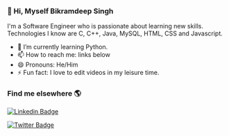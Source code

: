 ### 👋 Hi, Myself Bikramdeep Singh 

I'm a Software Engineer who is passionate about learning new skills.
Technologies I know are C, C++, Java, MySQL, HTML, CSS and Javascript. 

- 🌱 I’m currently learning Python.
- 📫 How to reach me: links below
- 😄 Pronouns: He/Him
- ⚡ Fun fact: I love to edit videos in my leisure time.

### Find me elsewhere 🌎
[![Linkedin Badge](https://img.shields.io/badge/-LinkedIn-blue?style=flat-square&logo=Linkedin&logoColor=white&link=https://www.linkedin.com/in/harshkumarkhatri/)](https://www.linkedin.com/in/bikramdeep-singh-b00492201/)

[![Twitter Badge](https://img.shields.io/badge/-Twitter-1ca0f1?style=flat-square&labelColor=1ca0f1&logo=twitter&logoColor=white&link=https://twitter.com/_diogorodrigues)](https://twitter.com/biksaini20)







